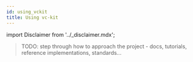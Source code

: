 ```yaml
---
id: using_vckit
title: Using vc-kit
---
```


import Disclaimer from '../\_disclaimer.mdx';

<Disclaimer />

> TODO: step through how to approach the project - docs, tutorials, reference implementations, standards...
